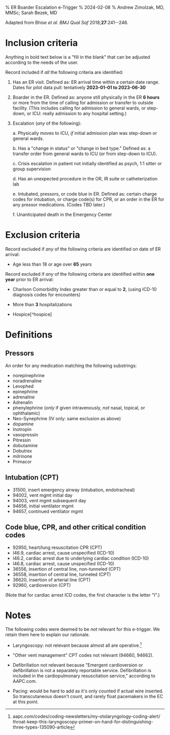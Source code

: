 % ER Boarder Escalation e-Trigger
% 2024-02-08
% Andrew Zimolzak, MD, MMSc; Sarah Bezek, MD

Adapted from Bhise *et al. BMJ Qual Saf* 2018;**27**:241--246.




# Inclusion criteria

Anything in bold text below is a "fill in the blank" that can be
adjusted according to the needs of the user.

Record included if *all* the following criteria are identified:

1. Has an ER visit. Defined as: ER arrival time within a certain date
range. Dates for pilot data pull: tentatively **2023-01-01 to
2023-06-30**

2. Boarder in the ER. Defined as: anyone still physically in the ER
**6 hours** or more from the time of calling for admission or transfer
to outside facility. (This includes calling for admission to general
wards, or step-down, or ICU: really admission to any hospital
setting.)

3. Escalation (*any* of the following):

    a. Physically moves to ICU, *if* initial admission plan was
    step-down or general wards.

    b. Has a "change in status" or "change in bed type." Defined as: a
    transfer order from general wards to ICU (or from step-down to
    ICU).

    c. Crisis escalation in patient not initially identified as psych,
    1:1 sitter or group supervision

    d. Has an unexpected procedure in the OR, IR suite or catheterization lab

    e. Intubated, pressors, or code blue in ER. Defined as: certain
    charge codes for intubation, or charge code(s) for CPR, or an
    order in the ER for any pressor medications. (Codes TBD later.)

    f. Unanticipated death in the Emergency Center




# Exclusion criteria

Record excluded if *any* of the following criteria are identified on
date of ER arrival:

- Age less than 18 or age over **65** years

Record excluded if *any* of the following criteria are identified
within **one year** prior to ER arrival:

- Charlson Comorbidity Index greater than or equal to **2**, (using
  ICD-10 diagnosis codes for encounters)

- More than **3** hospitalizations

- Hospice[^hospice]




# Definitions

## Pressors

An order for any medication matching the following substrings:

- norepinephrine
- noradrenaline
- Levophed
- epinephrine
- adrenaline
- Adrenalin
- phenylephrine (*only* if given intravenously, *not* nasal, topical, or ophthalamic)
- Neo-Synephrine (IV only: same exclusion as above)
- dopamine
- Inotropin
- vasopressin
- Pitressin
- dobutamine
- Dobutrex
- milrinone
- Primacor




## Intubation (CPT)

- 31500, insert emergency airway (intubation, endotracheal)
- 94002, vent mgmt initial day
- 94003, vent mgmt subsequent day
- 94656, initial ventilator mgmt
- 94657, continued ventilator mgmt




## Code blue, CPR, and other critical condition codes

- 92950, heart/lung resuscitation CPR (CPT)
- I46.9, cardiac arrest, cause unspecified (ICD-10)
- I46.2, cardiac arrest due to underlying cardiac condition (ICD-10)
- I46.8, cardiac arrest, cause unspecified (ICD-10)
- 36556, insertion of central line, non-tunneled (CPT)
- 36558, insertion of central line, tunneled (CPT)
- 36620, insertion of arterial line (CPT)
- 92960, cardioversion (CPT)

(Note that for cardiac arrest ICD codes, the first character is the
letter "I".)




# Notes

The following codes were deemed to be *not* relevant for this
e-trigger. We retain them here to explain our rationale.

- Laryngoscopy: not relevant because almost all are operative.[^lary]

- "Other vent management" CPT codes not relevant (94660, 94662).

- Defibrillation not relevant because "Emergent cardioversion or
defibrillation is not a separately reportable service. Defibrillation
is included in the cardiopulmonary resuscitation service," according
to AAPC.com.

- Pacing: would be hard to add as it's only counted if actual wire
inserted. So transcutaneous doesn't count, and rarely float pacemakers
in the EC at this point.


[^lary]: aapc.com/codes/coding-newsletters/my-otolaryngology-coding-alert/ throat-keep-this-laryngoscopy-primer-on-hand-for-distinguishing-three-types-135090-article

